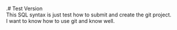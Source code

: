 .# Test Version<br>
This SQL syntax is just test how to submit and create the git project.<br>
I want to know how to use git and know well.
